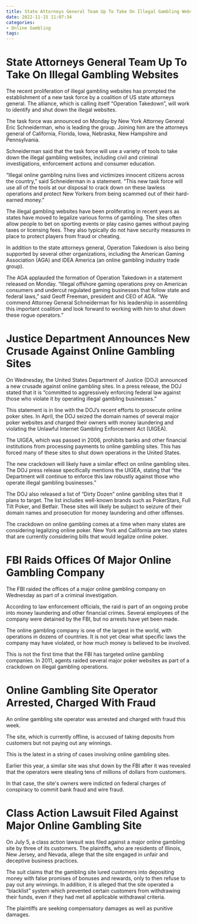 ```yaml
---
title: State Attorneys General Team Up To Take On Illegal Gambling Websites
date: 2022-11-15 11:07:34
categories:
- Online Gambling
tags:
---
```



#  State Attorneys General Team Up To Take On Illegal Gambling Websites

The recent proliferation of illegal gambling websites has prompted the establishment of a new task force by a coalition of US state attorneys general. The alliance, which is calling itself “Operation Takedown”, will work to identify and shut down the illegal websites.

The task force was announced on Monday by New York Attorney General Eric Schneiderman, who is leading the group. Joining him are the attorneys general of California, Florida, Iowa, Nebraska, New Hampshire and Pennsylvania.

Schneiderman said that the task force will use a variety of tools to take down the illegal gambling websites, including civil and criminal investigations, enforcement actions and consumer education.

“Illegal online gambling ruins lives and victimizes innocent citizens across the country,” said Schneiderman in a statement. “This new task force will use all of the tools at our disposal to crack down on these lawless operations and protect New Yorkers from being scammed out of their hard-earned money.”

The illegal gambling websites have been proliferating in recent years as states have moved to legalize various forms of gambling. The sites often allow people to bet on sporting events or play casino games without paying taxes or licensing fees. They also typically do not have security measures in place to protect players from fraud or cheating.

In addition to the state attorneys general, Operation Takedown is also being supported by several other organizations, including the American Gaming Association (AGA) and iDEA America (an online gambling industry trade group).

The AGA applauded the formation of Operation Takedown in a statement released on Monday. “Illegal offshore gaming operations prey on American consumers and undercut regulated gaming businesses that follow state and federal laws,” said Geoff Freeman, president and CEO of AGA. “We commend Attorney General Schneiderman for his leadership in assembling this important coalition and look forward to working with him to shut down these rogue operators.”

#  Justice Department Announces New Crusade Against Online Gambling Sites

On Wednesday, the United States Department of Justice (DOJ) announced a new crusade against online gambling sites. In a press release, the DOJ stated that it is “committed to aggressively enforcing federal law against those who violate it by operating illegal gambling businesses.”

This statement is in line with the DOJ’s recent efforts to prosecute online poker sites. In April, the DOJ seized the domain names of several major poker websites and charged their owners with money laundering and violating the Unlawful Internet Gambling Enforcement Act (UIGEA).

The UIGEA, which was passed in 2006, prohibits banks and other financial institutions from processing payments to online gambling sites. This has forced many of these sites to shut down operations in the United States.

The new crackdown will likely have a similar effect on online gambling sites. The DOJ press release specifically mentions the UIGEA, stating that “the Department will continue to enforce this law robustly against those who operate illegal gambling businesses.”

The DOJ also released a list of “Dirty Dozen” online gambling sites that it plans to target. The list includes well-known brands such as PokerStars, Full Tilt Poker, and Betfair. These sites will likely be subject to seizure of their domain names and prosecution for money laundering and other offenses.

The crackdown on online gambling comes at a time when many states are considering legalizing online poker. New York and California are two states that are currently considering bills that would legalize online poker.

#  FBI Raids Offices Of Major Online Gambling Company

The FBI raided the offices of a major online gambling company on Wednesday as part of a criminal investigation.

According to law enforcement officials, the raid is part of an ongoing probe into money laundering and other financial crimes. Several employees of the company were detained by the FBI, but no arrests have yet been made.

The online gambling company is one of the largest in the world, with operations in dozens of countries. It is not yet clear what specific laws the company may have violated, or how much money is believed to be involved.

This is not the first time that the FBI has targeted online gambling companies. In 2011, agents raided several major poker websites as part of a crackdown on illegal gambling operations.

#  Online Gambling Site Operator Arrested, Charged With Fraud

An online gambling site operator was arrested and charged with fraud this week.

The site, which is currently offline, is accused of taking deposits from customers but not paying out any winnings.

This is the latest in a string of cases involving online gambling sites.

Earlier this year, a similar site was shut down by the FBI after it was revealed that the operators were stealing tens of millions of dollars from customers.

In that case, the site's owners were indicted on federal charges of conspiracy to commit bank fraud and wire fraud.

#  Class Action Lawsuit Filed Against Major Online Gambling Site

On July 5, a class action lawsuit was filed against a major online gambling site by three of its customers. The plaintiffs, who are residents of Illinois, New Jersey, and Nevada, allege that the site engaged in unfair and deceptive business practices.

The suit claims that the gambling site lured customers into depositing money with false promises of bonuses and rewards, only to then refuse to pay out any winnings. In addition, it is alleged that the site operated a “blacklist” system which prevented certain customers from withdrawing their funds, even if they had met all applicable withdrawal criteria.

The plaintiffs are seeking compensatory damages as well as punitive damages.